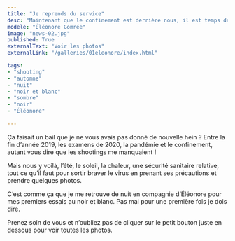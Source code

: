 ```yaml
---
title: "Je reprends du service"
desc: "Maintenant que le confinement est derrière nous, il est temps de ressortir l'appareil."
modele: "Éléonore Gomrée"
image: "news-02.jpg"
published: True
externalText: "Voir les photos"
externalLink: "/galleries/01eleonore/index.html"

tags:
- "shooting"
- "automne"
- "nuit"
- "noir et blanc"
- "sombre"
- "noir"
- "Éléonore"

---
```

Ça faisait un bail que je ne vous avais pas donné de nouvelle hein ? Entre la fin d’année 2019, les examens de 2020, la pandémie et le confinement, autant vous dire que les shootings me manquaient !

Mais nous y voilà, l’été, le soleil, la chaleur, une sécurité sanitaire relative, tout ce qu’il faut pour sortir braver le virus en prenant ses précautions et prendre quelques photos.

C’est comme ça que je me retrouve de nuit en compagnie d’Éléonore pour mes premiers essais au noir et blanc. Pas mal pour une première fois je dois dire.

Prenez soin de vous et n’oubliez pas de cliquer sur le petit bouton juste en dessous pour voir toutes les photos.
